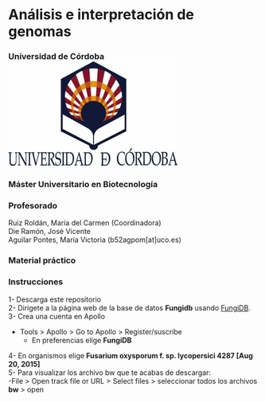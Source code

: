 # **Análisis e interpretación de genomas**

### Universidad de Córdoba ![](figures/uco.jpg)

### Máster Universitario en Biotecnología


### **Profesorado**
Ruiz Roldán, María del Carmen (Coordinadora)  
Die Ramón, José Vicente  
Aguilar Pontes, María Victoria (b52agpom[at]uco.es)

### Material práctico 

### **Instrucciones**
1- Descarga este repositorio  
2- Dirigete a la página web de la base de datos **Fungidb** usando [FungiDB](https://fungidb.org/fungidb/app).  
3- Crea una cuenta en Apollo  
- Tools > Apollo > Go to Apollo > Register/suscribe  
	- En preferencias elige **FungiDB**  

4- En organismos elige **Fusarium oxysporum f. sp. lycopersici 4287 [Aug 20, 2015]**  
5- Para visualizar los archivo bw que te acabas de descargar:  
-File > Open track file or URL > Select files > seleccionar todos los archivos **bw** > open
	

